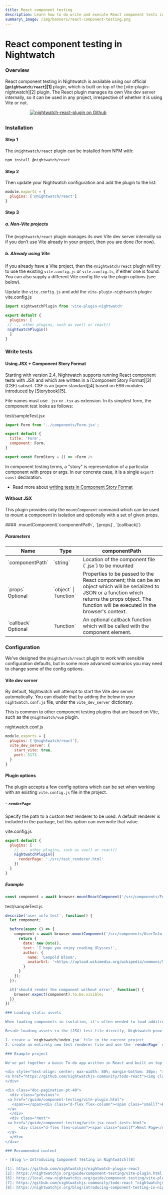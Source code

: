 ```yaml
---
title: React component testing
description: Learn how to do write and execute React component tests in Nightwatch.
summary\_image: /img/banners/react-component-testing.png
---
```

# React component testing in Nightwatch

### Overview

React component testing in Nightwatch is available using our official **[`@nightwatch/react`][1]** plugin, which is built on top of the [vite-plugin-nightwatch][2] plugin. The React plugin manages its own Vite dev server internally, so it can be used in any project, irrespective of whether it is using Vite or not.

<div style="text-align: center; max-width: 80%; margin-bottom: 30px; ">
  <a href="https://github.com/nightwatchjs/nightwatch-plugin-react">
    <img class="github-embed" src="https://opengraph.githubassets.com/default/nightwatchjs/nightwatch-plugin-react" alt="nightwatch-react-plugin on Github" />
  </a>
</div>

### Installation

#### Step 1

The `@nightwatch/react` plugin can be installed from NPM with:

```bash
npm install @nightwatch/react
```

#### Step 2

Then update your Nightwatch configuration and add the plugin to the list:

```js
module.exports = {
  plugins: ['@nightwatch/react']
}
```

#### Step 3

##### a. Non-Vite projects

The `@nightwatch/react` plugin manages its own Vite dev server internally so if you don’t use Vite already in your project, then you are done (for now).

##### b. Already using Vite

If you already have a Vite project, then the `@nightwatch/react` plugin will try to use the existing `vite.config.js` or `vite.config.ts`, if either one is found. You can also supply a different Vite config file via the plugin options (see below).

Update the `vite.config.js` and add the `vite-plugin-nightwatch` plugin:
vite.config.js

```js
import nightwatchPlugin from 'vite-plugin-nightwatch'

export default {
  plugins: [
 // ... other plugins, such as vue() or react()
 nightwatchPlugin()
  ]
}

```

### Write tests

#### Using JSX + Component Story Format

Starting with version 2.4, Nightwatch supports running React component tests with JSX and which are written in a [Component Story Format][3] (CSF) subset. CSF is an [open standard][4] based on ES6 modules introduced by [Storybook][5].

File names must use `.jsx` or `.tsx` as extension. In its simplest form, the component test looks as follows:

test/sampleTest.jsx

```js
import Form from '../components/Form.jsx';

export default {
  title: 'Form',
  component: Form,
}

export const FormStory = () => <Form />

```

In component testing terms, a "story" is representation of a particular component with props or args. In our concrete case, it is a single `export const` declaration.

- Read more about [writing tests in Component Story Format](https://nightwatchjs.org/guide/component-testing/write-jsx-react-tests.html)

#### Without JSX

This plugin provides only the `mountComponent` command which can be used to mount a component in isolation and optionally with a set of given props.

<div class="apimethod">
  #### .mountComponent(`componentPath`, `[props]`, `[callback]`)

##### Parameters

  <div class="table-responsive">
    <table class="table table-bordered table-striped">
      <thead>
      <tr>
        <th>Name</th>
        <th>Type</th>
        <th>componentPath</th>
      </tr>
      </thead>
      <tbody>
      <tr>
        <td>`componentPath`</td>
        <td>`string`</td>
        <td>Location of the component file (`.jsx`) to be mounted</td>
      </tr>
   <tr>
        <td>`props`<br/><span class="optional">Optional</span></td>
        <td>`object` | `function`</td>
        <td>Properties to be passed to the React component; this can be an object which will be serialized to JSON or a function which returns the props object. The function will be executed in the browser's context.</td>
      </tr>
   <tr>
        <td>`callback`<br/><span class="optional">Optional</span></td>
        <td>`function`</td>
        <td>An optional callback function which will be called with the component element.</td>
      </tr>
      </tbody>
    </table>
  </div>
</div>

### Configuration

We’ve designed the `@nightwatch/react` plugin to work with sensible configuration defaults, but in some more advanced scenarios you may need to change some of the config options.

#### Vite dev server

By default, Nightwatch will attempt to start the Vite dev server automatically. You can disable that by adding the below in your `nightwatch.conf.js` file, under the `vite_dev_server` dictionary.

This is common to other component testing plugins that are based on Vite, such as the `@nightwatch/vue` plugin.

nightwatch.conf.js

```js
module.exports = {
  plugins: ['@nightwatch/react'],
  vite_dev_server: {
    start_vite: true,
    port: 5173
  }
}
```

#### Plugin options

The plugin accepts a few config options which can be set when working with an existing `vite.config.js` file in the project.

##### - `renderPage`

Specify the path to a custom test renderer to be used. A default renderer is included in the package, but this option can overwrite that value.

vite.config.js

```js
export default {
  plugins: [
    // ... other plugins, such as vue() or react()
    nightwatchPlugin({
      renderPage: './src/test_renderer.html'
    })
  ]
}
```

##### Example

```js
const component = await browser.mountReactComponent('/src/components/Form.jsx')
```

test/sampleTest.js

```js
describe('user info test', function() {
  let component;

  before(async () => {
    component = await browser.mountComponent('/src/components/UserInfo.jsx', function() {
      return {
        date: new Date(),
        text: 'I hope you enjoy reading Ulysses!',
        author: {
          name: 'Leopold Bloom',
          avatarUrl: '<https://upload.wikimedia.org/wikipedia/commons/5/52/Poldy.png>'
        }
      }
    });
  });

  it('should render the component without error', function() {
    browser.expect(component).to.be.visible;
  })
})```

### Loading static assets

When loading components in isolation, it's often needed to load additional static assets, such as CSS files, which contain styles used by the component.

Beside loading assets in the (JSX) test file directly, Nightwatch provides 2 ways to accomplish this:

1. create a `nightwatch/index.jsx` file in the current project
2. create an entirely new test renderer file and use the `renderPage` option in the [Vite plugin][6]

### Example project

We've put together a basic To-do app written in React and built on top of Vite which can be used as a boilerplate. It can be found at [https://github.com/nightwatchjs-community/todo-react][7]

<div style="text-align: center; max-width: 80%; margin-bottom: 30px; ">
<a href="https://github.com/nightwatchjs-community/todo-react"><img class="github-embed" src="https://opengraph.githubassets.com/default/nightwatchjs-community/todo-react" alt="nightwatch-react-plugin on Github" /></a>
</div>

<div class="doc-pagination pt-40">
  <div class="previous">
 <a href="/guide/component-testing/vite-plugin.html">
   <span>←</span><div class="d-flex flex-column"><span class="smallT">Back</span><span class="bigT">Using the Vite plugin</span></div>
 </a>
  </div>
  <div class="next">
 <a href="/guide/component-testing/write-jsx-react-tests.html">
      <div class="d-flex flex-column"><span class="smallT">Next Page</span><span class="bigT">JSX in React component tests</span></div><span>→</span>
 </a>
  </div>
</div>

### Recommended content

- [Blog \> Introducing Component Testing in Nightwatch][8]

[1]: https://github.com/nightwatchjs/nightwatch-plugin-react
[2]: https://nightwatchjs.org/guide/component-testing/vite-plugin.html
[6]: http://local-new.nightwatchjs.org/guide/component-testing/vite-plugin.html#plugin-options
[7]: https://github.com/nightwatchjs-community/todo-react "nightwatchjs-community/todo-react"
[8]: https://nightwatchjs.org/blog/introducing-component-testing-in-nightwatch/
